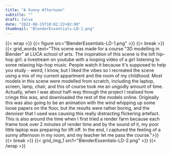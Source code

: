 ```yaml
---
title: "A Sunny Afternoon"
subtitle: ""
draft: false
date: "2022-08-25T18:02:22+02:00"
thumbnail: "BlenderEssentials-LD-1.png"
---
```

{{< wrap >}}
{{< figure src="BlenderEssentials-LD-1.png" >}}
{{< break >}}
{{< grid_words text="This scene was made for a course \"3D modelling in Blender\" at LUCA school of arts. The inspiration of this scene is the lofi hip-hop girl: a livestream on youtube with a looping video of a girl listening to some relaxing hip-hop music. People watch it because it's supposed to help you study  - weird, I know, but I liked the vibes so I recreated the scene using a mix of my current appartment and the room of my childhood. Most models in this scene were modelled from scratch, including the laptop, screen, lamp, chair, and this of course took me an ungodly amount of time. Actually, when I was about half-way through the project I realised how cringe this was, and downloaded the rest of the models online. Originally this was also going to be an animation with the wind whipping up some loose papers on the floor, but the results were rather boring, and the denoiser that I used was causing this really distracting flickering artefact. This is also around the time when I first tried a render farm because each frame took over 2 minutes of render time and by the sound of it, my poor little laptop was preparing for lift off. In the end, I captured the feeling of a sunny afternoon in my room, and my teacher let me pass the course.">}}
{{< break >}}
{{< grid_img_1 src1="BlenderEssentials-LD-2.png" >}}
{{< /wrap >}}
